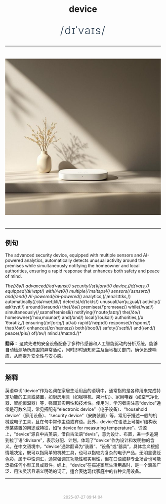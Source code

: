 <div align="center">

# device

<div style="margin: 30px 0;">
<h1 style="font-size: 2.5em; font-weight: 300; letter-spacing: 2px; margin: 0; color: #2c3e50;">
/dɪˈvaɪs/
</h1>
</div>

</div>

---

<div align="center" style="margin: 40px 0;">

![device](images/device.png)

</div>

---

## 例句

The advanced security device, equipped with multiple sensors and AI-powered analytics, automatically detects unusual activity around the premises while simultaneously notifying the homeowner and local authorities, ensuring a rapid response that enhances both safety and peace of mind.

*The(/ðə/) advanced(/ədˈvænst/) security(/sɪˈkjʊrəti/) device,(/dɪˈvaɪs,/) equipped(/ɪkˈwɪpt/) with(/wɪθ/) multiple(/ˈməltəpəl/) sensors(/ˈsɛnsərz/) and(/ənd/) AI-powered(/ai-powered*/) analytics,(/ˌænəˈlɪtɪks,/) automatically(/ˌɔtəˈmætɪkli/) detects(/dɪˈtɛkts/) unusual(/ənˈjuˌʒuəl/) activity(/ækˈtɪvɪti/) around(/əraʊnd/) the(/ðə/) premises(/ˈprɛməsəz/) while(/waɪl/) simultaneously(/ˌsaɪməlˈteɪniəsli/) notifying(/ˈnoʊtəˌfaɪɪŋ/) the(/ðə/) homeowner(/ˈhoʊˌmoʊnər/) and(/ənd/) local(/ˈloʊkəl/) authorities,(/əˈθɔrətiz,/) ensuring(/ɪnˈʃʊrɪŋ/) a(/ə/) rapid(/ˈræpɪd/) response(/rɪˈspɑns/) that(/ðət/) enhances(/ɛnˈhænsɪz/) both(/boʊθ/) safety(/ˈseɪfti/) and(/ənd/) peace(/pis/) of(/əv/) mind.(/maɪnd./)*

**翻译：** 这款先进的安全设备配备了多种传感器和人工智能驱动的分析系统，能够自动检测场所周围的异常活动，同时即时通知房主及当地相关部门，确保迅速响应，从而提升安全性与安心感。

---

## 解释

英语单词“device”作为名词在家居生活用品的语境中，通常指的是各种用来完成特定功能的工具或装置，如厨房用具（如咖啡机、果汁机）、家用电器（如空气净化器、智能恒温器）等，强调其实用性和技术性。使用时，学习者需注意“device”通常是可数名词，常见搭配有“electronic device”（电子设备）、“household device”（家用设备）、“security device”（安防装置）等，常用于描述一般的机械或电子工具，且在句中常作主语或宾语。此外，device在语法上可接of结构表示某装置的用途或特征，如“a device for measuring temperature”。词源上，“device”源自中古英语，借自古法语“devis”，意为设计、布置，进一步追溯到拉丁语“divisare”，表示分配、计划，体现了“device”作为设计和发明物的含义。在中文语境中，“device”通常翻译为“装置”、“设备”或“器具”，具体含义根据情境决定，既可以指简单的机械工具，也可以指较为复杂的电子产品，无明显褒贬色彩，属于中性词汇，通常强调其功能性和实用性，但在口语或非专业场合也可能泛指任何小型工具或器件。综上，“device”在描述家居生活用品时，是一个涵盖广泛、用法灵活且语义明确的词汇，适合表达现代家庭中的各种实用设备。


---

<div align="center" style="margin-top: 50px;">
<small style="color: #999; font-size: 0.9em;">2025-07-27 09:14:04</small>
</div>

